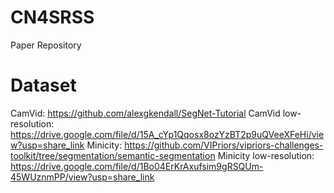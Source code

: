 # CN4SRSS
Paper Repository

# Dataset
CamVid: https://github.com/alexgkendall/SegNet-Tutorial
CamVid low-resolution: https://drive.google.com/file/d/15A_cYp1Qqosx8ozYzBT2p9uQVeeXFeHi/view?usp=share_link
Minicity: https://github.com/VIPriors/vipriors-challenges-toolkit/tree/segmentation/semantic-segmentation
Minicity low-resolution: https://drive.google.com/file/d/1Bo04ErKrAxufsim9gRSQUm-45WUznmPP/view?usp=share_link
